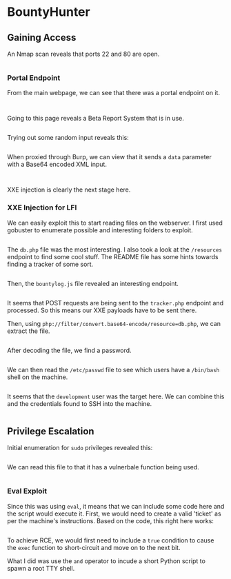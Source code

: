 # BountyHunter

## Gaining Access

An Nmap scan reveals that ports 22 and 80 are open.&#x20;

<figure><img src="../../../.gitbook/assets/image (98).png" alt=""><figcaption></figcaption></figure>

### Portal Endpoint

From the main webpage, we can see that there was a portal endpoint on it.

<figure><img src="../../../.gitbook/assets/image (106).png" alt=""><figcaption></figcaption></figure>

<figure><img src="../../../.gitbook/assets/image (149).png" alt=""><figcaption></figcaption></figure>

Going to this page reveals a Beta Report System that is in use.

<figure><img src="../../../.gitbook/assets/image (109).png" alt=""><figcaption></figcaption></figure>

Trying out some random input reveals this:

<figure><img src="../../../.gitbook/assets/image (19).png" alt=""><figcaption></figcaption></figure>

When proxied through Burp, we can view that it sends a `data` parameter with a Base64 encoded XML input.

<figure><img src="../../../.gitbook/assets/image (142).png" alt=""><figcaption></figcaption></figure>

<figure><img src="../../../.gitbook/assets/image (130).png" alt=""><figcaption></figcaption></figure>

XXE injection is clearly the next stage here.

### XXE Injection for LFI

We can easily exploit this to start reading files on the webserver. I first used gobuster to enumerate possible and interesting folders to exploit.

<figure><img src="../../../.gitbook/assets/image (135).png" alt=""><figcaption></figcaption></figure>

The `db.php` file was the most interesting. I also took a look at the `/resources` endpoint to find some cool stuff. The README file has some hints towards finding a tracker of some sort.

<figure><img src="../../../.gitbook/assets/image (139).png" alt=""><figcaption></figcaption></figure>

Then, the `bountylog.js` file revealed an interesting endpoint.

<figure><img src="../../../.gitbook/assets/image (123).png" alt=""><figcaption></figcaption></figure>

It seems that POST requests are being sent to the `tracker.php` endpoint and processed. So this means our XXE payloads have to be sent there.

Then, using `php://filter/convert.base64-encode/resource=db.php`, we can extract the file.

<figure><img src="../../../.gitbook/assets/image (22).png" alt=""><figcaption></figcaption></figure>

After decoding the file, we find a password.

<figure><img src="../../../.gitbook/assets/image (138).png" alt=""><figcaption></figcaption></figure>

We can then read the `/etc/passwd` file to see which users have a `/bin/bash` shell on the machine.

<figure><img src="../../../.gitbook/assets/image (111).png" alt=""><figcaption></figcaption></figure>

It seems that the `development` user was the target here. We can combine this and the credentials found to SSH into the machine.

<figure><img src="../../../.gitbook/assets/image (140).png" alt=""><figcaption></figcaption></figure>

## Privilege Escalation

Initial enumeration for `sudo` privileges revealed this:

<figure><img src="../../../.gitbook/assets/image (147).png" alt=""><figcaption></figcaption></figure>

We can read this file to that it has a vulnerbale function being used.

<figure><img src="../../../.gitbook/assets/image (125).png" alt=""><figcaption></figcaption></figure>

### Eval Exploit

Since this was using `eval`, it means that we can include some code here and the script would execute it. First, we would need to create a valid 'ticket' as per the machine's instructions. Based on the code, this right here works:

<figure><img src="../../../.gitbook/assets/image (137).png" alt=""><figcaption></figcaption></figure>

To achieve RCE, we would first need to include a `true` condition to cause the `exec` function to short-circuit and move on to the next bit.

What I did was use the `and` operator to incude a short Python script to spawn a root TTY shell.

<figure><img src="../../../.gitbook/assets/image (18).png" alt=""><figcaption></figcaption></figure>

<figure><img src="../../../.gitbook/assets/image (126).png" alt=""><figcaption></figcaption></figure>

